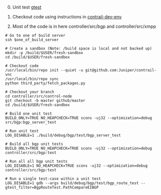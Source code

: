 0. Unit test [gtest](https://github.com/google/googletest)
1. Checkout code using instructions in [contrail-dev-env](https://github.com/Juniper/contrail-dev-env)

2. Most of the code is in here controller/src/bgp and controller/src/xmpp

```
# Go to one of build server
ssh $one_of_build_server

# Create a sandbox (Note: /build space is local and not backed up)
mkdir -p /build/$USER/fresh-sandbox
cd /build/$USER/fresh-sandbox

# Checkout code
/usr/local/bin/repo init --quiet -u git@github.com:Juniper/contrail-vnc
/usr/local/bin/repo sync
python third_party/fetch_packages.py

# Checkout your branch
cd controller/src/control-node
git checkout -b master github/master
cd /build/$USER/fresh-sandbox

# Build one unit test
BUILD_ONLY=TRUE NO_HEAPCHECK=TRUE scons -uj32 --optimization=debug src/bgp:bgp_server_test

# Run unit test
LOG_DISABLE=1 ./build/debug/bgp/test/bgp_server_test

# Build all bgp unit tests
BUILD_ONLY=TRUE NO_HEAPCHECK=TRUE scons -uj32 --optimization=debug controller/src/bgp:test

# Run all all bgp unit tests
LOG_DISABLE=1 NO_HEAPCHECK=TRUE scons -uj32 --optimization=debug controller/src/bgp:test

# Run a single test-case within a unit test
LOG_DISABLE=1 gdb --args build/debug/bgp/test/bgp_route_test --gtest_filter=BgpRouteTest.PathCompareEIBGP


```


